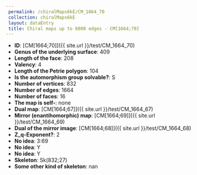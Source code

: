 ```yaml
--- 
 permalink: /chiralMaps6kE/CM_1664_70 
 collection: chiralMaps6kE
 layout: dataEntry
 title: Chiral maps up to 6000 edges - CM[1664;70]
---
```


- **ID**: [CM[1664;70]]({{ site.url }}/test/CM_1664_70)
- **Genus of the underlying surface**: 409
- **Length of the face**: 208
- **Valency**: 4
- **Length of the Petrie polygon**: 104
- **Is the automorphism group solvable?**: S
- **Number of vertices**: 832
- **Number of edges**: 1664
- **Number of faces**: 16
- **The map is self-**: none
- **Dual map**: [CM[1664;67]]({{ site.url }}/test/CM_1664_67)
- **Mirror (enantihomorphic) map**: [CM[1664;69]]({{ site.url }}/test/CM_1664_69)
- **Dual of the mirror image**: [CM[1664;68]]({{ site.url }}/test/CM_1664_68)
- **Z_q-Exponent?**: 2
- **No idea**:  3:69
- **No idea**: Y
- **No idea**: Y
- **Skeleton**: Sk(832;27)
- **Some other kind of skeleton**: nan
